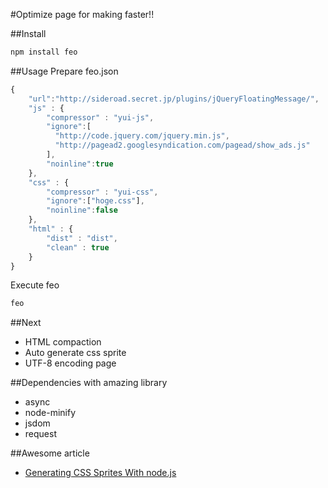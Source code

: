#Optimize page for making faster!!

##Install
```sh
npm install feo
```

##Usage
Prepare feo.json
```js
{
    "url":"http://sideroad.secret.jp/plugins/jQueryFloatingMessage/",
    "js" : {
        "compressor" : "yui-js",
        "ignore":[
          "http://code.jquery.com/jquery.min.js",
          "http://pagead2.googlesyndication.com/pagead/show_ads.js"
        ],
        "noinline":true
    },
    "css" : {
        "compressor" : "yui-css",
        "ignore":["hoge.css"],
        "noinline":false
    },
    "html" : {
        "dist" : "dist",
        "clean" : true
    }
}
```

Execute feo
```sh
feo
```

##Next
* HTML compaction
* Auto generate css sprite
* UTF-8 encoding page

##Dependencies with amazing library
* async
* node-minify
* jsdom
* request

##Awesome article
* [Generating CSS Sprites With node.js](http://iambot.net/generating-css-sprites-with-node-dot-js.html)
